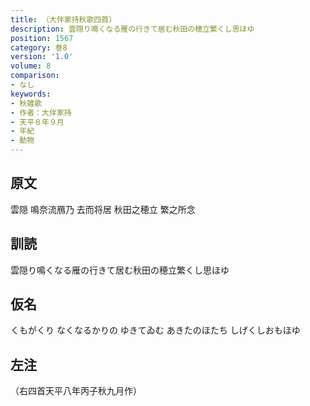 ```yaml
---
title: （大伴家持秋歌四首）
description: 雲隠り鳴くなる雁の行きて居む秋田の穂立繁くし思ほゆ
position: 1567
category: 巻8
version: '1.0'
volume: 8
comparison:
- なし
keywords:
- 秋雑歌
- 作者：大伴家持
- 天平８年９月
- 年紀
- 動物
---
```


## 原文

雲隠 鳴奈流鴈乃 去而将居 秋田之穂立 繁之所念

## 訓読

雲隠り鳴くなる雁の行きて居む秋田の穂立繁くし思ほゆ

## 仮名

くもがくり なくなるかりの ゆきてゐむ あきたのほたち しげくしおもほゆ

## 左注

（右四首天平八年丙子秋九月作）
